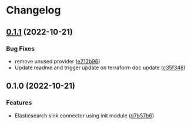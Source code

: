 # Changelog

## [0.1.1](https://github.com/entur/terraform-aiven-kafka-connect-elasticsearch-sink/compare/v0.1.0...v0.1.1) (2022-10-21)


### Bug Fixes

* remove unused provider ([e212b96](https://github.com/entur/terraform-aiven-kafka-connect-elasticsearch-sink/commit/e212b963188f17d2ecde66976235c0ac10492e59))
* Update readme and trigger update on terraform doc update ([c35f348](https://github.com/entur/terraform-aiven-kafka-connect-elasticsearch-sink/commit/c35f348ab38fb1794f5286a78811d637ffa7e2b0))

## 0.1.0 (2022-10-21)


### Features

* Elasticsearch sink connector using init module ([d7b57b6](https://github.com/entur/terraform-aiven-kafka-connect-elasticsearch-sink/commit/d7b57b6e1cf8c8f8cdafbc1dc434792f2471efd7))

